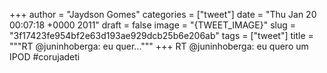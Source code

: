 
+++
author = "Jaydson Gomes"
categories = ["tweet"]
date = "Thu Jan 20 00:07:18 +0000 2011"
draft = false
image = "{TWEET_IMAGE}"
slug = "3f17423fe954bf2e63d193ae929dcb25b6e206ab"
tags = ["tweet"]
title = """RT @juninhoberga: eu quer..."""
+++
RT @juninhoberga: eu quero um IPOD #corujadeti
